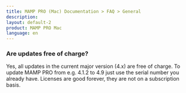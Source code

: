 ```yaml
---
title: MAMP PRO (Mac) Documentation > FAQ > General
description: 
layout: default-2
product: MAMP PRO Mac
language: en
---
```


### Are updates free of charge?

Yes, all updates in the current major version (4.x) are free of charge. To update MAMP PRO from e.g. 4.1.2 to 4.9 just use the serial number you already have. Licenses are good forever, they are not on a subscription basis.




